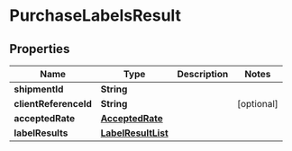 
# PurchaseLabelsResult

## Properties
Name | Type | Description | Notes
------------ | ------------- | ------------- | -------------
**shipmentId** | **String** |  | 
**clientReferenceId** | **String** |  |  [optional]
**acceptedRate** | [**AcceptedRate**](AcceptedRate.md) |  | 
**labelResults** | [**LabelResultList**](LabelResultList.md) |  | 




